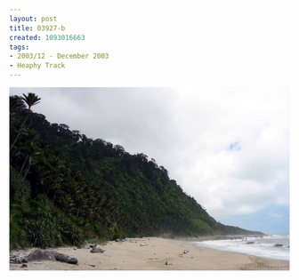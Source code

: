 ```yaml
---
layout: post
title: 03927-b
created: 1093016663
tags:
- 2003/12 - December 2003
- Heaphy Track
---
```


<img src="/image/images/03927-b-1359.jpg"/>

